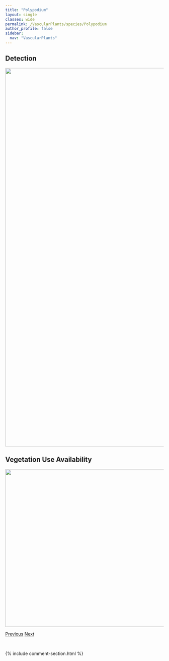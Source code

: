 ```yaml
---
title: "Polypodium"
layout: single
classes: wide
permalink: /VascularPlants/species/Polypodium
author_profile: false
sidebar:
  nav: "VascularPlants"
---
```


<h2>Detection</h2>

<a href="https://drive.google.com/uc?export=view&id=1Ovqw0Z7s2AZF7gi6Pw4h8SztAgGf2hQL">
<img src="https://drive.google.com/uc?export=view&id=1Ovqw0Z7s2AZF7gi6Pw4h8SztAgGf2hQL" height = "1200" width = "800">
</a>


<h2>Vegetation Use Availability</h2>

<a href="https://drive.google.com/uc?export=view&id=1VoRyH5T9_JcrOD2BC8dqMU_6uO8L1M4e">
<img src="https://drive.google.com/uc?export=view&id=1VoRyH5T9_JcrOD2BC8dqMU_6uO8L1M4e" height = "500" width = "1000">
</a>


<a href="/DevelopmentWebsite/VascularPlants/species/PolygonumRamosissimum" class="pagination--pager" title="Polygonum ramosissimum">Previous</a> <a href="/DevelopmentWebsite/VascularPlants/species/PolypogonMonspeliensis" class="pagination--pager" title="Polypogon monspeliensis">Next</a>

<p>&nbsp;</p>

{% include comment-section.html %}
